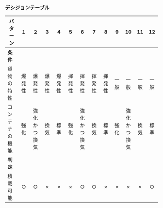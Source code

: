 ### デシジョンテーブル
| パターン        |１|２|3|4|5|6|7|8|9|10|11|12|
|-------------|:---:|:---:|:---:|:---:|:---:|:---:|:---:|:---:|:---:|:---:|:---:|:---:|
| **条件**      |||||||||||||
| 貨物の<br>特性   |爆発性|爆発性|爆発性|爆発性|揮発性|揮発性|揮発性|揮発性|一般|一般|一般|一般|
 | コンテナ<br>の機能 |強化|強化<br>かつ<br>換気|換気|標準|強化|強化<br>かつ<br>換気|換気|標準|強化|強化<br>かつ<br>換気|換気|標準|
 | **判定**      |||||||||||||
 | 積載可能        |○|○|×|×|×|○|○|×|×|×|×|○|
 